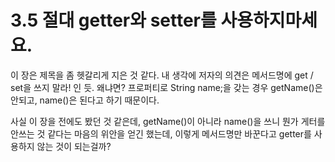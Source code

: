 # 3.5 절대 getter와 setter를 사용하지마세요.

이 장은 제목을 좀 헷갈리게 지은 것 같다.
내 생각에 저자의 의견은 메서드명에 get / set을 쓰지 말라! 인 듯.
왜냐면? 프로퍼티로 String name;을 갖는 경우 getName()은 안되고, name()은 된다고 하기 때문이다.

사실 이 장을 전에도 봤던 것 같은데, getName()이 아니라 name()을 쓰니 뭔가 게터를 안쓰는 것 같다는 마음의 위안을 얻긴 했는데, 이렇게 메서드명만 바꾼다고 getter를 사용하지 않는 것이 되는걸까?